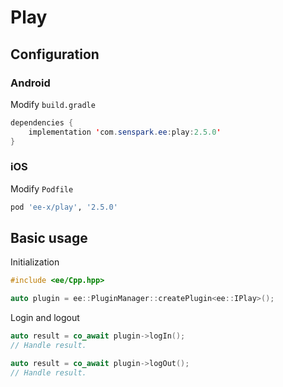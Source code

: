 # Play
## Configuration
### Android
Modify `build.gradle`
```java
dependencies {
    implementation 'com.senspark.ee:play:2.5.0'
}
```

### iOS
Modify `Podfile`
```ruby
pod 'ee-x/play', '2.5.0'
```

## Basic usage
Initialization
```cpp
#include <ee/Cpp.hpp>

auto plugin = ee::PluginManager::createPlugin<ee::IPlay>();
```

Login and logout
```cpp
auto result = co_await plugin->logIn();
// Handle result.

auto result = co_await plugin->logOut();
// Handle result.
```